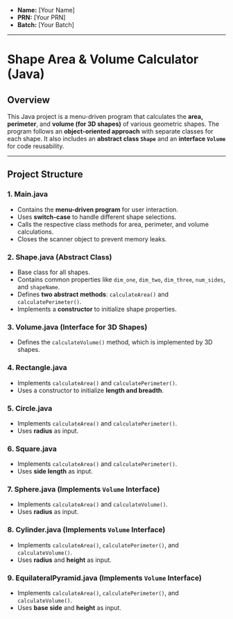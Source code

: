 - **Name:** [Your Name]  
- **PRN:** [Your PRN]  
- **Batch:** [Your Batch]  

---

# Shape Area & Volume Calculator (Java)

## Overview

This Java project is a menu-driven program that calculates the **area, perimeter**, and **volume (for 3D shapes)** of various geometric shapes. The program follows an **object-oriented approach** with separate classes for each shape. It also includes an **abstract class `Shape`** and an **interface `Volume`** for code reusability.

---

## **Project Structure**

### **1. Main.java**

- Contains the **menu-driven program** for user interaction.
- Uses **switch-case** to handle different shape selections.
- Calls the respective class methods for area, perimeter, and volume calculations.
- Closes the scanner object to prevent memory leaks.

### **2. Shape.java (Abstract Class)**

- Base class for all shapes.
- Contains common properties like `dim_one`, `dim_two`, `dim_three`, `num_sides`, and `shapeName`.
- Defines **two abstract methods**: `calculateArea()` and `calculatePerimeter()`.
- Implements a **constructor** to initialize shape properties.

### **3. Volume.java (Interface for 3D Shapes)**

- Defines the `calculateVolume()` method, which is implemented by 3D shapes.

### **4. Rectangle.java**

- Implements `calculateArea()` and `calculatePerimeter()`.
- Uses a constructor to initialize **length and breadth**.

### **5. Circle.java**

- Implements `calculateArea()` and `calculatePerimeter()`.
- Uses **radius** as input.

### **6. Square.java**

- Implements `calculateArea()` and `calculatePerimeter()`.
- Uses **side length** as input.

### **7. Sphere.java** (Implements `Volume` Interface)

- Implements `calculateArea()` and `calculateVolume()`.
- Uses **radius** as input.

### **8. Cylinder.java** (Implements `Volume` Interface)

- Implements `calculateArea()`, `calculatePerimeter()`, and `calculateVolume()`.
- Uses **radius** and **height** as input.

### **9. EquilateralPyramid.java** (Implements `Volume` Interface)

- Implements `calculateArea()`, `calculatePerimeter()`, and `calculateVolume()`.
- Uses **base side** and **height** as input.


